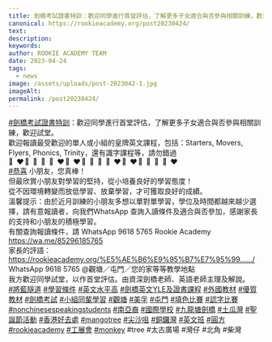 ```yaml
---
title: 劍橋考試證書特訓：歡迎同學進行首堂評估，了解更多子女適合與否參與相關訓練，歡迎試堂。
canonical: https://rookieacademy.org/post20230424/
text: 
description: 
keywords: 
author: ROOKIE ACADEMY TEAM
date: 2023-04-24
tags:
  - news
image: /assets/uploads/post-2023042-1.jpg
imageAlt: 
permalink: /post20230424/
---
```


<span class="x193iq5w xeuugli x13faqbe x1vvkbs x1xmvt09 x1lliihq x1s928wv xhkezso x1gmr53x x1cpjm7i x1fgarty x1943h6x xudqn12 x3x7a5m x6prxxf xvq8zen xo1l8bm xzsf02u x1yc453h" dir="auto"><div class="x11i5rnm xat24cr x1mh8g0r x1vvkbs xdj266r x126k92a"><div dir="auto" style="text-align: start;"><span><a class="x1i10hfl xjbqb8w x6umtig x1b1mbwd xaqea5y xav7gou x9f619 x1ypdohk xt0psk2 xe8uvvx xdj266r x11i5rnm xat24cr x1mh8g0r xexx8yu x4uap5 x18d9i69 xkhd6sd x16tdsg8 x1hl2dhg xggy1nq x1a2a7pz xt0b8zv x1qq9wsj xo1l8bm" href="https://www.facebook.com/hashtag/%E5%8A%8D%E6%A9%8B%E8%80%83%E8%A9%A6%E8%AD%89%E6%9B%B8%E7%89%B9%E8%A8%93?__eep__=6&amp;__cft__[0]=AZWSBr1gKcGfR7EXomwQGSZQg4h5jzP8tcp2dNHkSWbVqgc5esxPgODm6GsKB-lBME9SQnuo7EBVuiJGywRB4wKG5PY-cW-7SLiR3BqeqgwwPiuZuX36TKyeZhdTAWK_E-dlBYfltCCZuw4wiiKSuPacnfnPuArNNMuVTBcqsJf-WL8KB7BDDILPGEIOxGX2uTo&amp;__tn__=*NK-R" role="link" tabindex="0">#劍橋考試證書特訓</a></span>：歡迎同學進行首堂評估，了解更多子女適合與否參與相關訓練，歡迎試堂。</div></div><div class="x11i5rnm xat24cr x1mh8g0r x1vvkbs xtlvy1s x126k92a"><div dir="auto" style="text-align: start;">歡迎報讀最受歡迎的單人或小組的皇牌英文課程，包括：Starters, Movers, Flyers, Phonics, Trinity，還有識字課程等，請勿錯過</div></div><div class="x11i5rnm xat24cr x1mh8g0r x1vvkbs xtlvy1s x126k92a"><div dir="auto" style="text-align: start;"><span class="x3nfvp2 x1j61x8r x1fcty0u xdj266r xhhsvwb xat24cr xgzva0m xxymvpz xlup9mm x1kky2od"><img height="16" width="16" alt="🧡" referrerpolicy="origin-when-cross-origin" src="https://static.xx.fbcdn.net/images/emoji.php/v9/t56/1.5/16/1f9e1.png"></span><span class="x3nfvp2 x1j61x8r x1fcty0u xdj266r xhhsvwb xat24cr xgzva0m xxymvpz xlup9mm x1kky2od"><img height="16" width="16" alt="❤" referrerpolicy="origin-when-cross-origin" src="https://static.xx.fbcdn.net/images/emoji.php/v9/tf3/1.5/16/2764.png"></span><span class="x3nfvp2 x1j61x8r x1fcty0u xdj266r xhhsvwb xat24cr xgzva0m xxymvpz xlup9mm x1kky2od"><img height="16" width="16" alt="💛" referrerpolicy="origin-when-cross-origin" src="https://static.xx.fbcdn.net/images/emoji.php/v9/t6e/1.5/16/1f49b.png"></span><span class="x3nfvp2 x1j61x8r x1fcty0u xdj266r xhhsvwb xat24cr xgzva0m xxymvpz xlup9mm x1kky2od"><img height="16" width="16" alt="💚" referrerpolicy="origin-when-cross-origin" src="https://static.xx.fbcdn.net/images/emoji.php/v9/ted/1.5/16/1f49a.png"></span><span class="x3nfvp2 x1j61x8r x1fcty0u xdj266r xhhsvwb xat24cr xgzva0m xxymvpz xlup9mm x1kky2od"><img height="16" width="16" alt="💚" referrerpolicy="origin-when-cross-origin" src="https://static.xx.fbcdn.net/images/emoji.php/v9/ted/1.5/16/1f49a.png"></span><span class="x3nfvp2 x1j61x8r x1fcty0u xdj266r xhhsvwb xat24cr xgzva0m xxymvpz xlup9mm x1kky2od"><img height="16" width="16" alt="💛" referrerpolicy="origin-when-cross-origin" src="https://static.xx.fbcdn.net/images/emoji.php/v9/t6e/1.5/16/1f49b.png"></span><span class="x3nfvp2 x1j61x8r x1fcty0u xdj266r xhhsvwb xat24cr xgzva0m xxymvpz xlup9mm x1kky2od"><img height="16" width="16" alt="❤" referrerpolicy="origin-when-cross-origin" src="https://static.xx.fbcdn.net/images/emoji.php/v9/tf3/1.5/16/2764.png"></span><span class="x3nfvp2 x1j61x8r x1fcty0u xdj266r xhhsvwb xat24cr xgzva0m xxymvpz xlup9mm x1kky2od"><img height="16" width="16" alt="🧡" referrerpolicy="origin-when-cross-origin" src="https://static.xx.fbcdn.net/images/emoji.php/v9/t56/1.5/16/1f9e1.png"></span><span class="x3nfvp2 x1j61x8r x1fcty0u xdj266r xhhsvwb xat24cr xgzva0m xxymvpz xlup9mm x1kky2od"><img height="16" width="16" alt="❤" referrerpolicy="origin-when-cross-origin" src="https://static.xx.fbcdn.net/images/emoji.php/v9/tf3/1.5/16/2764.png"></span><span class="x3nfvp2 x1j61x8r x1fcty0u xdj266r xhhsvwb xat24cr xgzva0m xxymvpz xlup9mm x1kky2od"><img height="16" width="16" alt="💛" referrerpolicy="origin-when-cross-origin" src="https://static.xx.fbcdn.net/images/emoji.php/v9/t6e/1.5/16/1f49b.png"></span><span class="x3nfvp2 x1j61x8r x1fcty0u xdj266r xhhsvwb xat24cr xgzva0m xxymvpz xlup9mm x1kky2od"><img height="16" width="16" alt="💚" referrerpolicy="origin-when-cross-origin" src="https://static.xx.fbcdn.net/images/emoji.php/v9/ted/1.5/16/1f49a.png"></span><span class="x3nfvp2 x1j61x8r x1fcty0u xdj266r xhhsvwb xat24cr xgzva0m xxymvpz xlup9mm x1kky2od"><img height="16" width="16" alt="💚" referrerpolicy="origin-when-cross-origin" src="https://static.xx.fbcdn.net/images/emoji.php/v9/ted/1.5/16/1f49a.png"></span><span class="x3nfvp2 x1j61x8r x1fcty0u xdj266r xhhsvwb xat24cr xgzva0m xxymvpz xlup9mm x1kky2od"><img height="16" width="16" alt="💛" referrerpolicy="origin-when-cross-origin" src="https://static.xx.fbcdn.net/images/emoji.php/v9/t6e/1.5/16/1f49b.png"></span><span class="x3nfvp2 x1j61x8r x1fcty0u xdj266r xhhsvwb xat24cr xgzva0m xxymvpz xlup9mm x1kky2od"><img height="16" width="16" alt="❤" referrerpolicy="origin-when-cross-origin" src="https://static.xx.fbcdn.net/images/emoji.php/v9/tf3/1.5/16/2764.png"></span><span class="x3nfvp2 x1j61x8r x1fcty0u xdj266r xhhsvwb xat24cr xgzva0m xxymvpz xlup9mm x1kky2od"><img height="16" width="16" alt="🧡" referrerpolicy="origin-when-cross-origin" src="https://static.xx.fbcdn.net/images/emoji.php/v9/t56/1.5/16/1f9e1.png"></span><span class="x3nfvp2 x1j61x8r x1fcty0u xdj266r xhhsvwb xat24cr xgzva0m xxymvpz xlup9mm x1kky2od"><img height="16" width="16" alt="❤" referrerpolicy="origin-when-cross-origin" src="https://static.xx.fbcdn.net/images/emoji.php/v9/tf3/1.5/16/2764.png"></span><span class="x3nfvp2 x1j61x8r x1fcty0u xdj266r xhhsvwb xat24cr xgzva0m xxymvpz xlup9mm x1kky2od"><img height="16" width="16" alt="💛" referrerpolicy="origin-when-cross-origin" src="https://static.xx.fbcdn.net/images/emoji.php/v9/t6e/1.5/16/1f49b.png"></span><span class="x3nfvp2 x1j61x8r x1fcty0u xdj266r xhhsvwb xat24cr xgzva0m xxymvpz xlup9mm x1kky2od"><img height="16" width="16" alt="💚" referrerpolicy="origin-when-cross-origin" src="https://static.xx.fbcdn.net/images/emoji.php/v9/ted/1.5/16/1f49a.png"></span><span class="x3nfvp2 x1j61x8r x1fcty0u xdj266r xhhsvwb xat24cr xgzva0m xxymvpz xlup9mm x1kky2od"><img height="16" width="16" alt="💚" referrerpolicy="origin-when-cross-origin" src="https://static.xx.fbcdn.net/images/emoji.php/v9/ted/1.5/16/1f49a.png"></span><span class="x3nfvp2 x1j61x8r x1fcty0u xdj266r xhhsvwb xat24cr xgzva0m xxymvpz xlup9mm x1kky2od"><img height="16" width="16" alt="💛" referrerpolicy="origin-when-cross-origin" src="https://static.xx.fbcdn.net/images/emoji.php/v9/t6e/1.5/16/1f49b.png"></span><span class="x3nfvp2 x1j61x8r x1fcty0u xdj266r xhhsvwb xat24cr xgzva0m xxymvpz xlup9mm x1kky2od"><img height="16" width="16" alt="❤" referrerpolicy="origin-when-cross-origin" src="https://static.xx.fbcdn.net/images/emoji.php/v9/tf3/1.5/16/2764.png"></span></div></div><div class="x11i5rnm xat24cr x1mh8g0r x1vvkbs xtlvy1s x126k92a"><div dir="auto" style="text-align: start;"><span><a class="x1i10hfl xjbqb8w x6umtig x1b1mbwd xaqea5y xav7gou x9f619 x1ypdohk xt0psk2 xe8uvvx xdj266r x11i5rnm xat24cr x1mh8g0r xexx8yu x4uap5 x18d9i69 xkhd6sd x16tdsg8 x1hl2dhg xggy1nq x1a2a7pz xt0b8zv x1qq9wsj xo1l8bm" href="https://www.facebook.com/hashtag/%E6%81%AD%E5%96%9C?__eep__=6&amp;__cft__[0]=AZWSBr1gKcGfR7EXomwQGSZQg4h5jzP8tcp2dNHkSWbVqgc5esxPgODm6GsKB-lBME9SQnuo7EBVuiJGywRB4wKG5PY-cW-7SLiR3BqeqgwwPiuZuX36TKyeZhdTAWK_E-dlBYfltCCZuw4wiiKSuPacnfnPuArNNMuVTBcqsJf-WL8KB7BDDILPGEIOxGX2uTo&amp;__tn__=*NK-R" role="link" tabindex="0">#恭喜</a></span> 小朋友，您真棒！</div></div><div class="x11i5rnm xat24cr x1mh8g0r x1vvkbs xtlvy1s x126k92a"><div dir="auto" style="text-align: start;">但最欣賞小朋友對學習的堅持，從小培養良好的學習態度！</div></div><div class="x11i5rnm xat24cr x1mh8g0r x1vvkbs xtlvy1s x126k92a"><div dir="auto" style="text-align: start;">從不因環境轉變而放低學習、放棄學習，才可獲取良好的成績。</div></div><div class="x11i5rnm xat24cr x1mh8g0r x1vvkbs xtlvy1s x126k92a"><div dir="auto" style="text-align: start;">溫馨提示：由於近月訓練的小朋友多想以單對單學習，學位及時間都越來越少選擇，請有意報讀者，向我們WhatsApp 查詢入讀條件及適合與否參加，感謝家長的支持和小朋友的積極學習。</div></div><div class="x11i5rnm xat24cr x1mh8g0r x1vvkbs xtlvy1s x126k92a"><div dir="auto" style="text-align: start;">有關查詢報讀條件，請 WhatsApp  9618 5765 Rookie Academy</div></div><div class="x11i5rnm xat24cr x1mh8g0r x1vvkbs xtlvy1s x126k92a"><div dir="auto" style="text-align: start;"><span><a class="x1i10hfl xjbqb8w x6umtig x1b1mbwd xaqea5y xav7gou x9f619 x1ypdohk xt0psk2 xe8uvvx xdj266r x11i5rnm xat24cr x1mh8g0r xexx8yu x4uap5 x18d9i69 xkhd6sd x16tdsg8 x1hl2dhg xggy1nq x1a2a7pz xt0b8zv x1fey0fg" href="https://wa.me/85296185765?fbclid=IwAR2EbqounNPWl8QmRAlbXdjzinUaQHg-AkEcufBlWefT9UNT_q1JPAru2s0" rel="nofollow noopener" role="link" tabindex="0" target="_blank">https://wa.me/85296185765</a></span></div></div><div class="x11i5rnm xat24cr x1mh8g0r x1vvkbs xtlvy1s x126k92a"><div dir="auto" style="text-align: start;">家長的評語：</div></div><div class="x11i5rnm xat24cr x1mh8g0r x1vvkbs xtlvy1s x126k92a"><div dir="auto" style="text-align: start;"><span><a class="x1i10hfl xjbqb8w x6umtig x1b1mbwd xaqea5y xav7gou x9f619 x1ypdohk xt0psk2 xe8uvvx xdj266r x11i5rnm xat24cr x1mh8g0r xexx8yu x4uap5 x18d9i69 xkhd6sd x16tdsg8 x1hl2dhg xggy1nq x1a2a7pz xt0b8zv x1fey0fg" href="https://rookieacademy.org/%E5%AE%B6%E9%95%B7%E7%95%99%E8%A8%80%E6%9D%BF/?fbclid=IwAR3Z4Ra-eubc0VE_2AvW0MYeQlO924RjCqGKRGLX9ca6xZBjqUryw4A5gUw" rel="nofollow noopener" role="link" tabindex="0" target="_blank">https://rookieacademy.org/%E5%AE%B6%E9%95%B7%E7%95%99....../</a></span></div></div><div class="x11i5rnm xat24cr x1mh8g0r x1vvkbs xtlvy1s x126k92a"><div dir="auto" style="text-align: start;">WhatsApp 9618 5765 @觀塘／屯門／您的家等等教學地點</div></div><div class="x11i5rnm xat24cr x1mh8g0r x1vvkbs xtlvy1s x126k92a"><div dir="auto" style="text-align: start;">我方歡迎同學試堂，以作首堂評估。由資深劍橋老師、英語老師主理及解說。</div></div><div class="x11i5rnm xat24cr x1mh8g0r x1vvkbs xtlvy1s x126k92a"><div dir="auto" style="text-align: start;"><span><a class="x1i10hfl xjbqb8w x6umtig x1b1mbwd xaqea5y xav7gou x9f619 x1ypdohk xt0psk2 xe8uvvx xdj266r x11i5rnm xat24cr x1mh8g0r xexx8yu x4uap5 x18d9i69 xkhd6sd x16tdsg8 x1hl2dhg xggy1nq x1a2a7pz xt0b8zv x1qq9wsj xo1l8bm" href="https://www.facebook.com/hashtag/%E5%B0%87%E8%97%8D%E9%9A%A7%E9%81%93?__eep__=6&amp;__cft__[0]=AZWSBr1gKcGfR7EXomwQGSZQg4h5jzP8tcp2dNHkSWbVqgc5esxPgODm6GsKB-lBME9SQnuo7EBVuiJGywRB4wKG5PY-cW-7SLiR3BqeqgwwPiuZuX36TKyeZhdTAWK_E-dlBYfltCCZuw4wiiKSuPacnfnPuArNNMuVTBcqsJf-WL8KB7BDDILPGEIOxGX2uTo&amp;__tn__=*NK-R" role="link" tabindex="0">#將藍隧道</a></span> <span><a class="x1i10hfl xjbqb8w x6umtig x1b1mbwd xaqea5y xav7gou x9f619 x1ypdohk xt0psk2 xe8uvvx xdj266r x11i5rnm xat24cr x1mh8g0r xexx8yu x4uap5 x18d9i69 xkhd6sd x16tdsg8 x1hl2dhg xggy1nq x1a2a7pz xt0b8zv x1qq9wsj xo1l8bm" href="https://www.facebook.com/hashtag/%E5%AD%B8%E7%BF%92%E6%A2%9D%E4%BB%B6?__eep__=6&amp;__cft__[0]=AZWSBr1gKcGfR7EXomwQGSZQg4h5jzP8tcp2dNHkSWbVqgc5esxPgODm6GsKB-lBME9SQnuo7EBVuiJGywRB4wKG5PY-cW-7SLiR3BqeqgwwPiuZuX36TKyeZhdTAWK_E-dlBYfltCCZuw4wiiKSuPacnfnPuArNNMuVTBcqsJf-WL8KB7BDDILPGEIOxGX2uTo&amp;__tn__=*NK-R" role="link" tabindex="0">#學習條件</a></span> <span><a class="x1i10hfl xjbqb8w x6umtig x1b1mbwd xaqea5y xav7gou x9f619 x1ypdohk xt0psk2 xe8uvvx xdj266r x11i5rnm xat24cr x1mh8g0r xexx8yu x4uap5 x18d9i69 xkhd6sd x16tdsg8 x1hl2dhg xggy1nq x1a2a7pz xt0b8zv x1qq9wsj xo1l8bm" href="https://www.facebook.com/hashtag/%E8%8B%B1%E6%96%87%E6%B0%B4%E5%B9%B3%E9%AB%98?__eep__=6&amp;__cft__[0]=AZWSBr1gKcGfR7EXomwQGSZQg4h5jzP8tcp2dNHkSWbVqgc5esxPgODm6GsKB-lBME9SQnuo7EBVuiJGywRB4wKG5PY-cW-7SLiR3BqeqgwwPiuZuX36TKyeZhdTAWK_E-dlBYfltCCZuw4wiiKSuPacnfnPuArNNMuVTBcqsJf-WL8KB7BDDILPGEIOxGX2uTo&amp;__tn__=*NK-R" role="link" tabindex="0">#英文水平高</a></span> <span><a class="x1i10hfl xjbqb8w x6umtig x1b1mbwd xaqea5y xav7gou x9f619 x1ypdohk xt0psk2 xe8uvvx xdj266r x11i5rnm xat24cr x1mh8g0r xexx8yu x4uap5 x18d9i69 xkhd6sd x16tdsg8 x1hl2dhg xggy1nq x1a2a7pz xt0b8zv x1qq9wsj xo1l8bm" href="https://www.facebook.com/hashtag/%E5%8A%8D%E6%A9%8B%E8%8B%B1%E6%96%87yle%E5%8F%8A%E8%AD%89%E6%9B%B8%E8%AA%B2%E7%A8%8B?__eep__=6&amp;__cft__[0]=AZWSBr1gKcGfR7EXomwQGSZQg4h5jzP8tcp2dNHkSWbVqgc5esxPgODm6GsKB-lBME9SQnuo7EBVuiJGywRB4wKG5PY-cW-7SLiR3BqeqgwwPiuZuX36TKyeZhdTAWK_E-dlBYfltCCZuw4wiiKSuPacnfnPuArNNMuVTBcqsJf-WL8KB7BDDILPGEIOxGX2uTo&amp;__tn__=*NK-R" role="link" tabindex="0">#劍橋英文YLE及證書課程</a></span> <span><a class="x1i10hfl xjbqb8w x6umtig x1b1mbwd xaqea5y xav7gou x9f619 x1ypdohk xt0psk2 xe8uvvx xdj266r x11i5rnm xat24cr x1mh8g0r xexx8yu x4uap5 x18d9i69 xkhd6sd x16tdsg8 x1hl2dhg xggy1nq x1a2a7pz xt0b8zv x1qq9wsj xo1l8bm" href="https://www.facebook.com/hashtag/%E5%A4%96%E5%9C%8B%E6%95%99%E6%9D%90?__eep__=6&amp;__cft__[0]=AZWSBr1gKcGfR7EXomwQGSZQg4h5jzP8tcp2dNHkSWbVqgc5esxPgODm6GsKB-lBME9SQnuo7EBVuiJGywRB4wKG5PY-cW-7SLiR3BqeqgwwPiuZuX36TKyeZhdTAWK_E-dlBYfltCCZuw4wiiKSuPacnfnPuArNNMuVTBcqsJf-WL8KB7BDDILPGEIOxGX2uTo&amp;__tn__=*NK-R" role="link" tabindex="0">#外國教材</a></span> <span><a class="x1i10hfl xjbqb8w x6umtig x1b1mbwd xaqea5y xav7gou x9f619 x1ypdohk xt0psk2 xe8uvvx xdj266r x11i5rnm xat24cr x1mh8g0r xexx8yu x4uap5 x18d9i69 xkhd6sd x16tdsg8 x1hl2dhg xggy1nq x1a2a7pz xt0b8zv x1qq9wsj xo1l8bm" href="https://www.facebook.com/hashtag/%E5%84%AA%E8%B3%AA%E6%95%99%E6%9D%90?__eep__=6&amp;__cft__[0]=AZWSBr1gKcGfR7EXomwQGSZQg4h5jzP8tcp2dNHkSWbVqgc5esxPgODm6GsKB-lBME9SQnuo7EBVuiJGywRB4wKG5PY-cW-7SLiR3BqeqgwwPiuZuX36TKyeZhdTAWK_E-dlBYfltCCZuw4wiiKSuPacnfnPuArNNMuVTBcqsJf-WL8KB7BDDILPGEIOxGX2uTo&amp;__tn__=*NK-R" role="link" tabindex="0">#優質教材</a></span> <span><a class="x1i10hfl xjbqb8w x6umtig x1b1mbwd xaqea5y xav7gou x9f619 x1ypdohk xt0psk2 xe8uvvx xdj266r x11i5rnm xat24cr x1mh8g0r xexx8yu x4uap5 x18d9i69 xkhd6sd x16tdsg8 x1hl2dhg xggy1nq x1a2a7pz xt0b8zv x1qq9wsj xo1l8bm" href="https://www.facebook.com/hashtag/%E5%8A%8D%E6%A9%8B%E8%80%83%E8%A9%A6?__eep__=6&amp;__cft__[0]=AZWSBr1gKcGfR7EXomwQGSZQg4h5jzP8tcp2dNHkSWbVqgc5esxPgODm6GsKB-lBME9SQnuo7EBVuiJGywRB4wKG5PY-cW-7SLiR3BqeqgwwPiuZuX36TKyeZhdTAWK_E-dlBYfltCCZuw4wiiKSuPacnfnPuArNNMuVTBcqsJf-WL8KB7BDDILPGEIOxGX2uTo&amp;__tn__=*NK-R" role="link" tabindex="0">#劍橋考試</a></span> <span><a class="x1i10hfl xjbqb8w x6umtig x1b1mbwd xaqea5y xav7gou x9f619 x1ypdohk xt0psk2 xe8uvvx xdj266r x11i5rnm xat24cr x1mh8g0r xexx8yu x4uap5 x18d9i69 xkhd6sd x16tdsg8 x1hl2dhg xggy1nq x1a2a7pz xt0b8zv x1qq9wsj xo1l8bm" href="https://www.facebook.com/hashtag/%E5%B0%8F%E7%B5%84%E5%90%8C%E8%BC%A9%E5%AD%B8%E7%BF%92?__eep__=6&amp;__cft__[0]=AZWSBr1gKcGfR7EXomwQGSZQg4h5jzP8tcp2dNHkSWbVqgc5esxPgODm6GsKB-lBME9SQnuo7EBVuiJGywRB4wKG5PY-cW-7SLiR3BqeqgwwPiuZuX36TKyeZhdTAWK_E-dlBYfltCCZuw4wiiKSuPacnfnPuArNNMuVTBcqsJf-WL8KB7BDDILPGEIOxGX2uTo&amp;__tn__=*NK-R" role="link" tabindex="0">#小組同輩學習</a></span> <span><a class="x1i10hfl xjbqb8w x6umtig x1b1mbwd xaqea5y xav7gou x9f619 x1ypdohk xt0psk2 xe8uvvx xdj266r x11i5rnm xat24cr x1mh8g0r xexx8yu x4uap5 x18d9i69 xkhd6sd x16tdsg8 x1hl2dhg xggy1nq x1a2a7pz xt0b8zv x1qq9wsj xo1l8bm" href="https://www.facebook.com/hashtag/%E8%A7%80%E5%A1%98?__eep__=6&amp;__cft__[0]=AZWSBr1gKcGfR7EXomwQGSZQg4h5jzP8tcp2dNHkSWbVqgc5esxPgODm6GsKB-lBME9SQnuo7EBVuiJGywRB4wKG5PY-cW-7SLiR3BqeqgwwPiuZuX36TKyeZhdTAWK_E-dlBYfltCCZuw4wiiKSuPacnfnPuArNNMuVTBcqsJf-WL8KB7BDDILPGEIOxGX2uTo&amp;__tn__=*NK-R" role="link" tabindex="0">#觀塘</a></span> <span><a class="x1i10hfl xjbqb8w x6umtig x1b1mbwd xaqea5y xav7gou x9f619 x1ypdohk xt0psk2 xe8uvvx xdj266r x11i5rnm xat24cr x1mh8g0r xexx8yu x4uap5 x18d9i69 xkhd6sd x16tdsg8 x1hl2dhg xggy1nq x1a2a7pz xt0b8zv x1qq9wsj xo1l8bm" href="https://www.facebook.com/hashtag/%E7%BE%8E%E5%AD%9A?__eep__=6&amp;__cft__[0]=AZWSBr1gKcGfR7EXomwQGSZQg4h5jzP8tcp2dNHkSWbVqgc5esxPgODm6GsKB-lBME9SQnuo7EBVuiJGywRB4wKG5PY-cW-7SLiR3BqeqgwwPiuZuX36TKyeZhdTAWK_E-dlBYfltCCZuw4wiiKSuPacnfnPuArNNMuVTBcqsJf-WL8KB7BDDILPGEIOxGX2uTo&amp;__tn__=*NK-R" role="link" tabindex="0">#美孚</a></span> <span><a class="x1i10hfl xjbqb8w x6umtig x1b1mbwd xaqea5y xav7gou x9f619 x1ypdohk xt0psk2 xe8uvvx xdj266r x11i5rnm xat24cr x1mh8g0r xexx8yu x4uap5 x18d9i69 xkhd6sd x16tdsg8 x1hl2dhg xggy1nq x1a2a7pz xt0b8zv x1qq9wsj xo1l8bm" href="https://www.facebook.com/hashtag/%E5%B1%AF%E9%96%80?__eep__=6&amp;__cft__[0]=AZWSBr1gKcGfR7EXomwQGSZQg4h5jzP8tcp2dNHkSWbVqgc5esxPgODm6GsKB-lBME9SQnuo7EBVuiJGywRB4wKG5PY-cW-7SLiR3BqeqgwwPiuZuX36TKyeZhdTAWK_E-dlBYfltCCZuw4wiiKSuPacnfnPuArNNMuVTBcqsJf-WL8KB7BDDILPGEIOxGX2uTo&amp;__tn__=*NK-R" role="link" tabindex="0">#屯門</a></span> <span><a class="x1i10hfl xjbqb8w x6umtig x1b1mbwd xaqea5y xav7gou x9f619 x1ypdohk xt0psk2 xe8uvvx xdj266r x11i5rnm xat24cr x1mh8g0r xexx8yu x4uap5 x18d9i69 xkhd6sd x16tdsg8 x1hl2dhg xggy1nq x1a2a7pz xt0b8zv x1qq9wsj xo1l8bm" href="https://www.facebook.com/hashtag/%E5%A1%AB%E8%89%B2%E6%AF%94%E8%B3%BD?__eep__=6&amp;__cft__[0]=AZWSBr1gKcGfR7EXomwQGSZQg4h5jzP8tcp2dNHkSWbVqgc5esxPgODm6GsKB-lBME9SQnuo7EBVuiJGywRB4wKG5PY-cW-7SLiR3BqeqgwwPiuZuX36TKyeZhdTAWK_E-dlBYfltCCZuw4wiiKSuPacnfnPuArNNMuVTBcqsJf-WL8KB7BDDILPGEIOxGX2uTo&amp;__tn__=*NK-R" role="link" tabindex="0">#填色比賽</a></span> <span><a class="x1i10hfl xjbqb8w x6umtig x1b1mbwd xaqea5y xav7gou x9f619 x1ypdohk xt0psk2 xe8uvvx xdj266r x11i5rnm xat24cr x1mh8g0r xexx8yu x4uap5 x18d9i69 xkhd6sd x16tdsg8 x1hl2dhg xggy1nq x1a2a7pz xt0b8zv x1qq9wsj xo1l8bm" href="https://www.facebook.com/hashtag/%E8%AA%8D%E5%AD%97%E6%AF%94%E8%B3%BD?__eep__=6&amp;__cft__[0]=AZWSBr1gKcGfR7EXomwQGSZQg4h5jzP8tcp2dNHkSWbVqgc5esxPgODm6GsKB-lBME9SQnuo7EBVuiJGywRB4wKG5PY-cW-7SLiR3BqeqgwwPiuZuX36TKyeZhdTAWK_E-dlBYfltCCZuw4wiiKSuPacnfnPuArNNMuVTBcqsJf-WL8KB7BDDILPGEIOxGX2uTo&amp;__tn__=*NK-R" role="link" tabindex="0">#認字比賽</a></span> <span><a class="x1i10hfl xjbqb8w x6umtig x1b1mbwd xaqea5y xav7gou x9f619 x1ypdohk xt0psk2 xe8uvvx xdj266r x11i5rnm xat24cr x1mh8g0r xexx8yu x4uap5 x18d9i69 xkhd6sd x16tdsg8 x1hl2dhg xggy1nq x1a2a7pz xt0b8zv x1qq9wsj xo1l8bm" href="https://www.facebook.com/hashtag/nonchinesespeakingstudents?__eep__=6&amp;__cft__[0]=AZWSBr1gKcGfR7EXomwQGSZQg4h5jzP8tcp2dNHkSWbVqgc5esxPgODm6GsKB-lBME9SQnuo7EBVuiJGywRB4wKG5PY-cW-7SLiR3BqeqgwwPiuZuX36TKyeZhdTAWK_E-dlBYfltCCZuw4wiiKSuPacnfnPuArNNMuVTBcqsJf-WL8KB7BDDILPGEIOxGX2uTo&amp;__tn__=*NK-R" role="link" tabindex="0">#nonchinesespeakingstudents</a></span> <span><a class="x1i10hfl xjbqb8w x6umtig x1b1mbwd xaqea5y xav7gou x9f619 x1ypdohk xt0psk2 xe8uvvx xdj266r x11i5rnm xat24cr x1mh8g0r xexx8yu x4uap5 x18d9i69 xkhd6sd x16tdsg8 x1hl2dhg xggy1nq x1a2a7pz xt0b8zv x1qq9wsj xo1l8bm" href="https://www.facebook.com/hashtag/%E5%8D%97%E4%BA%9E%E8%A3%94?__eep__=6&amp;__cft__[0]=AZWSBr1gKcGfR7EXomwQGSZQg4h5jzP8tcp2dNHkSWbVqgc5esxPgODm6GsKB-lBME9SQnuo7EBVuiJGywRB4wKG5PY-cW-7SLiR3BqeqgwwPiuZuX36TKyeZhdTAWK_E-dlBYfltCCZuw4wiiKSuPacnfnPuArNNMuVTBcqsJf-WL8KB7BDDILPGEIOxGX2uTo&amp;__tn__=*NK-R" role="link" tabindex="0">#南亞裔</a></span> <span><a class="x1i10hfl xjbqb8w x6umtig x1b1mbwd xaqea5y xav7gou x9f619 x1ypdohk xt0psk2 xe8uvvx xdj266r x11i5rnm xat24cr x1mh8g0r xexx8yu x4uap5 x18d9i69 xkhd6sd x16tdsg8 x1hl2dhg xggy1nq x1a2a7pz xt0b8zv x1qq9wsj xo1l8bm" href="https://www.facebook.com/hashtag/%E5%9C%8B%E9%9A%9B%E5%AD%B8%E6%A0%A1?__eep__=6&amp;__cft__[0]=AZWSBr1gKcGfR7EXomwQGSZQg4h5jzP8tcp2dNHkSWbVqgc5esxPgODm6GsKB-lBME9SQnuo7EBVuiJGywRB4wKG5PY-cW-7SLiR3BqeqgwwPiuZuX36TKyeZhdTAWK_E-dlBYfltCCZuw4wiiKSuPacnfnPuArNNMuVTBcqsJf-WL8KB7BDDILPGEIOxGX2uTo&amp;__tn__=*NK-R" role="link" tabindex="0">#國際學校</a></span> <span><a class="x1i10hfl xjbqb8w x6umtig x1b1mbwd xaqea5y xav7gou x9f619 x1ypdohk xt0psk2 xe8uvvx xdj266r x11i5rnm xat24cr x1mh8g0r xexx8yu x4uap5 x18d9i69 xkhd6sd x16tdsg8 x1hl2dhg xggy1nq x1a2a7pz xt0b8zv x1qq9wsj xo1l8bm" href="https://www.facebook.com/hashtag/%E4%B9%9D%E9%BE%8D%E5%A1%98%E5%8A%8D%E6%A9%8B?__eep__=6&amp;__cft__[0]=AZWSBr1gKcGfR7EXomwQGSZQg4h5jzP8tcp2dNHkSWbVqgc5esxPgODm6GsKB-lBME9SQnuo7EBVuiJGywRB4wKG5PY-cW-7SLiR3BqeqgwwPiuZuX36TKyeZhdTAWK_E-dlBYfltCCZuw4wiiKSuPacnfnPuArNNMuVTBcqsJf-WL8KB7BDDILPGEIOxGX2uTo&amp;__tn__=*NK-R" role="link" tabindex="0">#九龍塘劍橋</a></span> <span><a class="x1i10hfl xjbqb8w x6umtig x1b1mbwd xaqea5y xav7gou x9f619 x1ypdohk xt0psk2 xe8uvvx xdj266r x11i5rnm xat24cr x1mh8g0r xexx8yu x4uap5 x18d9i69 xkhd6sd x16tdsg8 x1hl2dhg xggy1nq x1a2a7pz xt0b8zv x1qq9wsj xo1l8bm" href="https://www.facebook.com/hashtag/%E5%9C%9F%E7%93%9C%E7%81%A3?__eep__=6&amp;__cft__[0]=AZWSBr1gKcGfR7EXomwQGSZQg4h5jzP8tcp2dNHkSWbVqgc5esxPgODm6GsKB-lBME9SQnuo7EBVuiJGywRB4wKG5PY-cW-7SLiR3BqeqgwwPiuZuX36TKyeZhdTAWK_E-dlBYfltCCZuw4wiiKSuPacnfnPuArNNMuVTBcqsJf-WL8KB7BDDILPGEIOxGX2uTo&amp;__tn__=*NK-R" role="link" tabindex="0">#土瓜灣</a></span> <span><a class="x1i10hfl xjbqb8w x6umtig x1b1mbwd xaqea5y xav7gou x9f619 x1ypdohk xt0psk2 xe8uvvx xdj266r x11i5rnm xat24cr x1mh8g0r xexx8yu x4uap5 x18d9i69 xkhd6sd x16tdsg8 x1hl2dhg xggy1nq x1a2a7pz xt0b8zv x1qq9wsj xo1l8bm" href="https://www.facebook.com/hashtag/%E8%81%96%E8%AA%95%E7%AF%80%E6%B4%BB%E5%8B%95?__eep__=6&amp;__cft__[0]=AZWSBr1gKcGfR7EXomwQGSZQg4h5jzP8tcp2dNHkSWbVqgc5esxPgODm6GsKB-lBME9SQnuo7EBVuiJGywRB4wKG5PY-cW-7SLiR3BqeqgwwPiuZuX36TKyeZhdTAWK_E-dlBYfltCCZuw4wiiKSuPacnfnPuArNNMuVTBcqsJf-WL8KB7BDDILPGEIOxGX2uTo&amp;__tn__=*NK-R" role="link" tabindex="0">#聖誕節活動</a></span> <span><a class="x1i10hfl xjbqb8w x6umtig x1b1mbwd xaqea5y xav7gou x9f619 x1ypdohk xt0psk2 xe8uvvx xdj266r x11i5rnm xat24cr x1mh8g0r xexx8yu x4uap5 x18d9i69 xkhd6sd x16tdsg8 x1hl2dhg xggy1nq x1a2a7pz xt0b8zv x1qq9wsj xo1l8bm" href="https://www.facebook.com/hashtag/%E9%A6%99%E6%B8%AF%E5%A5%BD%E5%8E%BB%E8%99%95?__eep__=6&amp;__cft__[0]=AZWSBr1gKcGfR7EXomwQGSZQg4h5jzP8tcp2dNHkSWbVqgc5esxPgODm6GsKB-lBME9SQnuo7EBVuiJGywRB4wKG5PY-cW-7SLiR3BqeqgwwPiuZuX36TKyeZhdTAWK_E-dlBYfltCCZuw4wiiKSuPacnfnPuArNNMuVTBcqsJf-WL8KB7BDDILPGEIOxGX2uTo&amp;__tn__=*NK-R" role="link" tabindex="0">#香港好去處</a></span> <span><a class="x1i10hfl xjbqb8w x6umtig x1b1mbwd xaqea5y xav7gou x9f619 x1ypdohk xt0psk2 xe8uvvx xdj266r x11i5rnm xat24cr x1mh8g0r xexx8yu x4uap5 x18d9i69 xkhd6sd x16tdsg8 x1hl2dhg xggy1nq x1a2a7pz xt0b8zv x1qq9wsj xo1l8bm" href="https://www.facebook.com/hashtag/mangotree?__eep__=6&amp;__cft__[0]=AZWSBr1gKcGfR7EXomwQGSZQg4h5jzP8tcp2dNHkSWbVqgc5esxPgODm6GsKB-lBME9SQnuo7EBVuiJGywRB4wKG5PY-cW-7SLiR3BqeqgwwPiuZuX36TKyeZhdTAWK_E-dlBYfltCCZuw4wiiKSuPacnfnPuArNNMuVTBcqsJf-WL8KB7BDDILPGEIOxGX2uTo&amp;__tn__=*NK-R" role="link" tabindex="0">#mangotree</a></span> <span><a class="x1i10hfl xjbqb8w x6umtig x1b1mbwd xaqea5y xav7gou x9f619 x1ypdohk xt0psk2 xe8uvvx xdj266r x11i5rnm xat24cr x1mh8g0r xexx8yu x4uap5 x18d9i69 xkhd6sd x16tdsg8 x1hl2dhg xggy1nq x1a2a7pz xt0b8zv x1qq9wsj xo1l8bm" href="https://www.facebook.com/hashtag/%E5%B0%96%E6%B2%99%E5%92%80?__eep__=6&amp;__cft__[0]=AZWSBr1gKcGfR7EXomwQGSZQg4h5jzP8tcp2dNHkSWbVqgc5esxPgODm6GsKB-lBME9SQnuo7EBVuiJGywRB4wKG5PY-cW-7SLiR3BqeqgwwPiuZuX36TKyeZhdTAWK_E-dlBYfltCCZuw4wiiKSuPacnfnPuArNNMuVTBcqsJf-WL8KB7BDDILPGEIOxGX2uTo&amp;__tn__=*NK-R" role="link" tabindex="0">#尖沙咀</a></span> <span><a class="x1i10hfl xjbqb8w x6umtig x1b1mbwd xaqea5y xav7gou x9f619 x1ypdohk xt0psk2 xe8uvvx xdj266r x11i5rnm xat24cr x1mh8g0r xexx8yu x4uap5 x18d9i69 xkhd6sd x16tdsg8 x1hl2dhg xggy1nq x1a2a7pz xt0b8zv x1qq9wsj xo1l8bm" href="https://www.facebook.com/hashtag/%E9%8A%85%E9%91%BC%E7%81%A3?__eep__=6&amp;__cft__[0]=AZWSBr1gKcGfR7EXomwQGSZQg4h5jzP8tcp2dNHkSWbVqgc5esxPgODm6GsKB-lBME9SQnuo7EBVuiJGywRB4wKG5PY-cW-7SLiR3BqeqgwwPiuZuX36TKyeZhdTAWK_E-dlBYfltCCZuw4wiiKSuPacnfnPuArNNMuVTBcqsJf-WL8KB7BDDILPGEIOxGX2uTo&amp;__tn__=*NK-R" role="link" tabindex="0">#銅鑼灣</a></span> <span><a class="x1i10hfl xjbqb8w x6umtig x1b1mbwd xaqea5y xav7gou x9f619 x1ypdohk xt0psk2 xe8uvvx xdj266r x11i5rnm xat24cr x1mh8g0r xexx8yu x4uap5 x18d9i69 xkhd6sd x16tdsg8 x1hl2dhg xggy1nq x1a2a7pz xt0b8zv x1qq9wsj xo1l8bm" href="https://www.facebook.com/hashtag/%E8%8B%B1%E6%96%87%E7%8F%AD?__eep__=6&amp;__cft__[0]=AZWSBr1gKcGfR7EXomwQGSZQg4h5jzP8tcp2dNHkSWbVqgc5esxPgODm6GsKB-lBME9SQnuo7EBVuiJGywRB4wKG5PY-cW-7SLiR3BqeqgwwPiuZuX36TKyeZhdTAWK_E-dlBYfltCCZuw4wiiKSuPacnfnPuArNNMuVTBcqsJf-WL8KB7BDDILPGEIOxGX2uTo&amp;__tn__=*NK-R" role="link" tabindex="0">#英文班</a></span> <span><a class="x1i10hfl xjbqb8w x6umtig x1b1mbwd xaqea5y xav7gou x9f619 x1ypdohk xt0psk2 xe8uvvx xdj266r x11i5rnm xat24cr x1mh8g0r xexx8yu x4uap5 x18d9i69 xkhd6sd x16tdsg8 x1hl2dhg xggy1nq x1a2a7pz xt0b8zv x1qq9wsj xo1l8bm" href="https://www.facebook.com/hashtag/%E5%9C%93%E6%96%B9?__eep__=6&amp;__cft__[0]=AZWSBr1gKcGfR7EXomwQGSZQg4h5jzP8tcp2dNHkSWbVqgc5esxPgODm6GsKB-lBME9SQnuo7EBVuiJGywRB4wKG5PY-cW-7SLiR3BqeqgwwPiuZuX36TKyeZhdTAWK_E-dlBYfltCCZuw4wiiKSuPacnfnPuArNNMuVTBcqsJf-WL8KB7BDDILPGEIOxGX2uTo&amp;__tn__=*NK-R" role="link" tabindex="0">#圓方</a></span> <span><a class="x1i10hfl xjbqb8w x6umtig x1b1mbwd xaqea5y xav7gou x9f619 x1ypdohk xt0psk2 xe8uvvx xdj266r x11i5rnm xat24cr x1mh8g0r xexx8yu x4uap5 x18d9i69 xkhd6sd x16tdsg8 x1hl2dhg xggy1nq x1a2a7pz xt0b8zv x1qq9wsj xo1l8bm" href="https://www.facebook.com/hashtag/rookieacademy?__eep__=6&amp;__cft__[0]=AZWSBr1gKcGfR7EXomwQGSZQg4h5jzP8tcp2dNHkSWbVqgc5esxPgODm6GsKB-lBME9SQnuo7EBVuiJGywRB4wKG5PY-cW-7SLiR3BqeqgwwPiuZuX36TKyeZhdTAWK_E-dlBYfltCCZuw4wiiKSuPacnfnPuArNNMuVTBcqsJf-WL8KB7BDDILPGEIOxGX2uTo&amp;__tn__=*NK-R" role="link" tabindex="0">#rookieacademy</a></span> <span><a class="x1i10hfl xjbqb8w x6umtig x1b1mbwd xaqea5y xav7gou x9f619 x1ypdohk xt0psk2 xe8uvvx xdj266r x11i5rnm xat24cr x1mh8g0r xexx8yu x4uap5 x18d9i69 xkhd6sd x16tdsg8 x1hl2dhg xggy1nq x1a2a7pz xt0b8zv x1qq9wsj xo1l8bm" href="https://www.facebook.com/hashtag/%E5%B7%A5%E5%B1%95%E6%9C%83?__eep__=6&amp;__cft__[0]=AZWSBr1gKcGfR7EXomwQGSZQg4h5jzP8tcp2dNHkSWbVqgc5esxPgODm6GsKB-lBME9SQnuo7EBVuiJGywRB4wKG5PY-cW-7SLiR3BqeqgwwPiuZuX36TKyeZhdTAWK_E-dlBYfltCCZuw4wiiKSuPacnfnPuArNNMuVTBcqsJf-WL8KB7BDDILPGEIOxGX2uTo&amp;__tn__=*NK-R" role="link" tabindex="0">#工展會</a></span> <span><a class="x1i10hfl xjbqb8w x6umtig x1b1mbwd xaqea5y xav7gou x9f619 x1ypdohk xt0psk2 xe8uvvx xdj266r x11i5rnm xat24cr x1mh8g0r xexx8yu x4uap5 x18d9i69 xkhd6sd x16tdsg8 x1hl2dhg xggy1nq x1a2a7pz xt0b8zv x1qq9wsj xo1l8bm" href="https://www.facebook.com/hashtag/monkey?__eep__=6&amp;__cft__[0]=AZWSBr1gKcGfR7EXomwQGSZQg4h5jzP8tcp2dNHkSWbVqgc5esxPgODm6GsKB-lBME9SQnuo7EBVuiJGywRB4wKG5PY-cW-7SLiR3BqeqgwwPiuZuX36TKyeZhdTAWK_E-dlBYfltCCZuw4wiiKSuPacnfnPuArNNMuVTBcqsJf-WL8KB7BDDILPGEIOxGX2uTo&amp;__tn__=*NK-R" role="link" tabindex="0">#monkey</a></span> #tree #太古廣場 #灣仔 #北角 #柴灣</div></div></span>